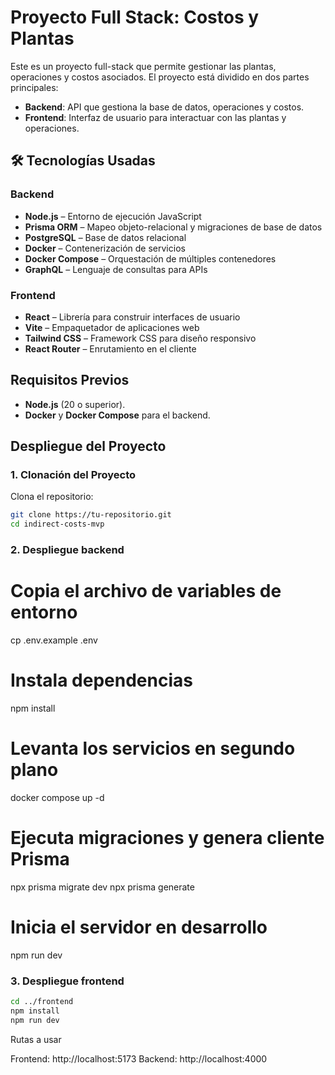# Proyecto Full Stack: Costos y Plantas

Este es un proyecto full-stack que permite gestionar las plantas, operaciones y costos asociados. El proyecto está dividido en dos partes principales:

- **Backend**: API que gestiona la base de datos, operaciones y costos.
- **Frontend**: Interfaz de usuario para interactuar con las plantas y operaciones.

## 🛠️ Tecnologías Usadas

### Backend

- **Node.js** – Entorno de ejecución JavaScript
- **Prisma ORM** – Mapeo objeto-relacional y migraciones de base de datos
- **PostgreSQL** – Base de datos relacional
- **Docker** – Contenerización de servicios
- **Docker Compose** – Orquestación de múltiples contenedores
- **GraphQL** – Lenguaje de consultas para APIs

### Frontend

- **React** – Librería para construir interfaces de usuario
- **Vite** – Empaquetador de aplicaciones web
- **Tailwind CSS** – Framework CSS para diseño responsivo
- **React Router** – Enrutamiento en el cliente

## Requisitos Previos

- **Node.js** (20 o superior).
- **Docker** y **Docker Compose** para el backend.

## Despliegue del Proyecto

### 1. Clonación del Proyecto

Clona el repositorio:

```bash
git clone https://tu-repositorio.git
cd indirect-costs-mvp
```

### 2. Despliegue backend

# Copia el archivo de variables de entorno

cp .env.example .env

# Instala dependencias

npm install

# Levanta los servicios en segundo plano

docker compose up -d

# Ejecuta migraciones y genera cliente Prisma

npx prisma migrate dev
npx prisma generate

# Inicia el servidor en desarrollo

npm run dev

### 3. Despliegue frontend

```bash
cd ../frontend
npm install
npm run dev
```

Rutas a usar

Frontend: http://localhost:5173
Backend: http://localhost:4000
